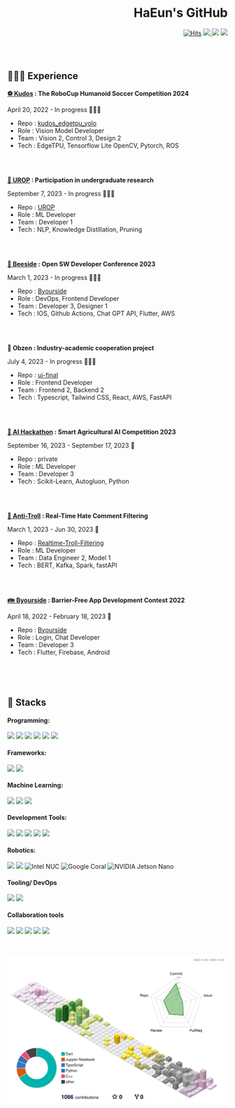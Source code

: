 <!-- <img align="right" src="https://github-readme-stats.vercel.app/api?username=YunHaaaa&theme=dracula&show_icons=true" />-->

<div align="right">


# HaEun's GitHub 

<a href="https://github.com/YunHaaaa">[![Hits](https://hits.seeyoufarm.com/api/count/incr/badge.svg?url=https%3A%2F%2Fgithub.com%2FYunHaaaa%2Fhit-counter&count_bg=%23000000&title_bg=%23000000&icon=github.svg&icon_color=%23E7E7E7&title=Github&edge_flat=false)](https://hits.seeyoufarm.com)</a>
<a href="https://velog.io/@yun_haaaa">
  <img src="https://img.shields.io/badge/Velog-20c997?style=flat-square&logo=velog&logoColor=white&style=margin-right: 100px">
[<img src="https://img.shields.io/badge/Hugging%20Face-Haaaaeun-FF9F00?style=flat-square&logo=hugging%20face&logoColor=white">](https://huggingface.co/Haaaaeun)
<a href="mailto:qlxqlrt2012@gmail.com">
  <img src="https://img.shields.io/badge/Gmail-EA4335?style=flat-square&logo=Gmail&logoColor=white&style=margin-right: 100px">
</a>

</div><br>

<br>

## 🧗🏻‍♀️ Experience


**[⚽ Kudos](https://www.notion.so/Kudos-d9c196bb1a2547bbbf317e530b945cee?pvs=21) : The RoboCup Humanoid Soccer Competition 2024**

April 20, 2022 - In progress 🏃🏻‍♀️

- Repo : [kudos_edgetpu_yolo](https://github.com/Kudos12th/kudos_edgetpu_yolo)
- Role : Vision Model Developer
- Team : Vision 2, Control 3, Design 2
- Tech : EdgeTPU, Tensorflow Lite OpenCV, Pytorch, ROS


<br>
<br>

**[📗 UROP](https://www.notion.so/UROP-eb06e2cdbbea42bbb493631ca795c71a?pvs=21) : Participation in undergraduate research**

September 7, 2023 - In progress 🏃🏻‍♀️

- Repo : [UROP](https://github.com/YunHaaaa/UROP)
- Role : ML Developer
- Team : Developer 1
- Tech : NLP, Knowledge Distillation, Pruning

<br>
<br>


**[🍯 Beeside](https://www.notion.so/Beeside-4beeda2d9b4a48a6b26649333e2322e6?pvs=21) : Open SW Developer Conference 2023**

March 1, 2023 - In progress 🏃🏻‍♀️

- Repo : [Byourside](https://github.com/GYEOTEURO/Byourside)
- Role : DevOps, Frontend Developer
- Team : Developer 3, Designer 1
- Tech : IOS, Github Actions, Chat GPT API, Flutter, AWS

<br>
<br>


**💬 Obzen : Industry-academic cooperation project**

July 4, 2023  - In progress 🏃🏻‍♀️

- Repo : [ui-final](https://github.com/kookmin-obzen-project/ui-final)
- Role : Frontend Developer
- Team : Frontend 2, Backend 2
- Tech : Typescript, Tailwind CSS, React, AWS, FastAPI

<br>
<br>


**[🍅 AI Hackathon](https://www.notion.so/AI-Hackathon-ca90f9ffd813410d948c65b7e5382037?pvs=21) : Smart Agricultural AI Competition 2023**

September 16, 2023 - September 17, 2023 👣

- Repo : private
- Role : ML Developer
- Team : Developer 3
- Tech : Scikit-Learn, Autogluon, Python

<br>
<br>


**[🧟 Anti-Troll](https://www.notion.so/Anti-Troll-96c57b706ded4c3d8cf9a76ebe684aa0?pvs=21) : Real-Time Hate Comment Filtering**

March 1, 2023 - Jun 30, 2023 👣

- Repo : [Realtime-Troll-Filtering](https://github.com/noooey/Realtime-Troll-Filtering)
- Role : ML Developer
- Team : Data Engineer 2, Model 1
- Tech : BERT, Kafka, Spark, fastAPI

<br>
<br>


**[👪 **Byourside**](https://www.notion.so/Byourside-8f2f2be4dd804055a5bf0576ac05f96d?pvs=21) : Barrier-Free App Development Contest 2022**

April 18, 2022 - February 18, 2023 👣

- Repo : [Byourside](https://github.com/GYEOTEURO/Byourside)
- Role : Login, Chat Developer
- Team : Developer 3
- Tech : Flutter, Firebase, Android

<br>
<br>


<div align="left"><br>

## 📌 Stacks


  <!-- Programming -->
  #### Programming:
  <img src="https://img.shields.io/badge/C-00599C?style=flat-square&logo=c%2B%2B&logoColor=white&style=margin-right: 100px">
  <img src="https://img.shields.io/badge/C%2B%2B-00599C?style=flat-square&logo=c%2B%2B&logoColor=white&style=margin-right: 100px">
  <img src="https://img.shields.io/badge/Dart-0175C2?style=flat-square&logo=dart&logoColor=white&style=margin-right: 100px">
  <img src="https://img.shields.io/badge/Python-3776AB?style=flat-square&logo=python&logoColor=white&style=margin-right: 100px">
  <img src="https://img.shields.io/badge/TypeScript-3178C6?style=flat-square&logo=typescript&logoColor=white&style=margin-right: 100px">
  <img src="https://img.shields.io/badge/FastAPI-009688?style=flat-square&logo=fastapi&logoColor=white&style=margin-right: 100px">



  <!-- Frameworks -->
  #### Frameworks:
  <img src="https://img.shields.io/badge/React-61DAFB?style=flat-square&logo=react&logoColor=white&style=margin-right: 100px">
  <img src="https://img.shields.io/badge/Flutter-02569B?style=flat-square&logo=flutter&logoColor=white&style=margin-right: 100px">

  <!-- Machine Learning -->
  #### Machine Learning:
  <img src="https://img.shields.io/badge/TensorFlow-FF6F00?style=flat-square&logo=tensorflow&logoColor=white&style=margin-right: 100px">
  <img src="https://img.shields.io/badge/PyTorch-EE4C2C?style=flat-square&logo=pytorch&logoColor=white&style=margin-right: 100px">
  <img src="https://img.shields.io/badge/Hugging%20Face-FF9F00?style=flat-square&logo=hugging%20face&logoColor=white&style=margin-right: 100px">
  

  <!-- Development Tools -->
  #### Development Tools:
  <img src="https://img.shields.io/badge/MS%20Visual%20Studio-5C2D91?style=flat-square&logo=visual%20studio&logoColor=white&style=margin-right: 100px">
  <img src="https://img.shields.io/badge/PyCharm-000000?style=flat-square&logo=pycharm&logoColor=white&style=margin-right: 100px">
  <img src="https://img.shields.io/badge/VSCode-007ACC?style=flat-square&logo=visual%20studio%20code&logoColor=white&style=margin-right: 100px">
  <img src="https://img.shields.io/badge/Android%20Studio-3DDC84?style=flat-square&logo=android%20studio&logoColor=white&style=margin-right: 100px">
  <img src="https://img.shields.io/badge/Xcode-147EFB?style=flat-square&logo=xcode&logoColor=white&style=margin-right: 100px">

  
  <!-- Robotics -->
  #### Robotics:
  <img src="https://img.shields.io/badge/ROS-22314E?style=flat-square&logo=ros&logoColor=white&style=margin-right: 100px">
  <img src="https://img.shields.io/badge/OpenCV-5C3EE8?style=flat-square&logo=opencv&logoColor=white&style=margin-right: 100px">
  
  <img src="https://img.shields.io/badge/Intel%20NUC-0071C5?style=flat-square&logo=intel&logoColor=white" alt="Intel NUC">
  <img src="https://img.shields.io/badge/Google%20Coral-4285F4?style=flat-square&logo=google&logoColor=white" alt="Google Coral">
  <img src="https://img.shields.io/badge/NVIDIA%20Jetson%20Nano-76B900?style=flat-square&logo=nvidia&logoColor=white" alt="NVIDIA Jetson Nano">


  <!-- Tooling/ DevOps -->
  #### Tooling/ DevOps
  <img src="https://img.shields.io/badge/Github%20Actions-2088FF?style=flat-square&logo=github%20actions&logoColor=white&style=margin-right: 100px">
  <img src="https://img.shields.io/badge/Firebase-FFCA28?style=flat-square&logo=firebase&logoColor=black&style=margin-right: 100px">


  <!-- Collaboration tools -->
  #### Collaboration tools
  <img src="https://img.shields.io/badge/Slack-4A154B?style=flat-square&logo=slack&logoColor=white&style=margin-right: 100px">
  <img src="https://img.shields.io/badge/Notion-000000?style=flat-square&logo=notion&logoColor=white&style=margin-right: 100px">
  <img src="https://img.shields.io/badge/Git%20%26%20GitHub-181717?style=flat-square&logo=git&logoColor=white&style=margin-right: 100px">
  <img src="https://img.shields.io/badge/Jira%20%26%20Confluence-0052CC?style=flat-square&logo=jira&logoColor=white&style=margin-right: 100px">
  <img src="https://img.shields.io/badge/Figma-F24E1E?style=flat-square&logo=figma&logoColor=white&style=margin-right: 100px">

</div>
</div><br><br>



![](./profile-3d-contrib/profile-south-season-animate.svg)
